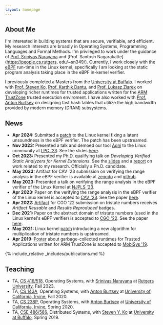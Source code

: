 ```yaml
---
layout: homepage
---
```


## About Me

I'm interested in building systems that are secure, verifiable, and efficient. My research interests are broadly in Operating Systems, Programming Languages and Formal Methods. I'm privileged to work under the guidance of [Prof. Srinivas Narayana](https://people.cs.rutgers.edu/~sn624/) and [Prof. Santosh Nagarakatte](https://people.cs.rutgers. edu/~sn349/). Currently, I work closely with the [eBPF](https://lwn.net/Articles/740157/) run-time in the Linux kernel; specifically I am looking at the static program analysis taking place in the eBPF in-kernel verifier.  

I previously completed a Masters from the [University at Buffalo](https://www.buffalo.edu/). I worked with [Prof. Steven Ko](https://steveyko.github.io/), [Prof. Karthik Dantu](https://cse.buffalo.edu/faculty/kdantu/), and [Prof. Lukasz Ziarek](https://cse.buffalo.edu/~lziarek/) on developing richer runtimes for trusted applications written for the [ARM TrustZone](https://developer.arm.com/ip-products/security-ip/trustzone) trusted execution enviroment. I have also worked with [Prof. Anton Burtsev](https://www.ics.uci.edu/~aburtsev/) on designing fast hash tables that utilize the high bandwidth provided by modern memory (DRAM) subsystems. 

<!-- ## Research Interests

- **Program Verification:** image recognition, image generation, video captioning
- **Operating Systems:** meta-learning, incremental learning, transfer learning -->

## News

<ul>
  <li>
    <strong>Apr 2024: </strong> Submitted a <a href="https://git.kernel.org/pub/scm/linux/kernel/git/bpf/bpf-next.git/commit/?id=1f586614f3ffa80fdf2116b2a1bebcdb5969cef8">patch</a> to the Linux kernel fixing a latent unsoundness in the eBPF verifier. The patch has been upstreamed.
  </li>
  <li>
    <strong>Nov 2023: </strong>Presented a talk and demoed our tool <a href="https://github.com/bpfverif/agni">Agni</a> to the Linux community at <a href="https://lpc.events/event/17/">LPC '23</a>. See the slides <a href="assets/files/lpc23_talk.pdf">here</a>.
  </li>
  <li>
    <strong>Oct 2023: </strong> Presented my Ph.D. qualifying talk on <em>Developing Verified Static Analyzers for Kernel Extensions</em>. See the <a href="assets/files/qe_talk.pdf">slides</a> and a <a href="assets/files/qe_report.pdf">report</a> on work related to my research. Officially a Ph.D. candidate.
  </li>
  <li>
    <strong>May 2023: </strong>Artifact for CAV '23 submission on verifying the range analysis in the eBPF verifier is available at <a href="https://zenodo.org/record/7931901">zenodo</a> and <a href="https://github.com/bpfverif/ebpf-range-analysis-verification-cav23">github</a>.
  </li>
  <li>
    <strong>May 2023: </strong>Presented a talk on verifying the range analysis in the eBPF verifier of the Linux Kernel at <a href="http://www.njpls.org/">NJPLS '23</a>.
  </li>
  <li>
    <strong>Apr 2023: </strong>Paper on the verifying the range analysis in the eBPF verifier of the Linux kernel is accepted to <a href="http://www.i-cav.org/2023/">CAV '23</a>. See the paper <a href="assets/files/agni-cav23.pdf">here</a>.
  </li>
  <li>
    <strong>Apr 2022: </strong><a href="https://zenodo.org/record/5703630">Artifact</a> for CGO '22 submission on tristate numbers receives <em>Artifact Reusable</em> and <em>Results Reproduced</em> badges.
  </li>
  <li>
    <strong>Dec 2021: </strong>Paper on the abstract domain of tristate numbers (used in the Linux kernel's eBPF verifier) is accepted to <a href="https://conf.researchr.org/home/cgo-2022">CGO '22</a>. See the paper <a href="https://arxiv.org/abs/2105.05398">here</a>.
  </li>
  <li>
    <strong>May 2021: </strong>Linux kernel <a href="https://git.kernel.org/pub/scm/linux/kernel/git/bpf/bpf-next.git/commit/?id=05924717ac70">patch</a> introducing a new algorithm for multiplication of tristate numbers is upstreamed.
  </li>
  <li>
    <strong>Apr 2019: </strong><a href="https://dl.acm.org/doi/abs/10.1145/3307334.3328650">Poster</a> about garbage-collected runtimes for Trusted Applications written for ARM TrustZone is accepted to <a href="https://www.sigmobile.org/mobisys/2019/">MobiSys '19</a>.
  </li>
</ul>

{% include_relative _includes/publications.md %}

<!-- {% include_relative _includes/services.md %} -->

## Teaching

<ul>
  <li>
    TA, <a href="https://people.cs.rutgers.edu/~sn624/416-F23/">CS 416/518</a>, Operating Systems, with <a href="https://people.cs.rutgers.edu/~sn624/">Srinivas Narayana</a> at <a href="https://rutgers.edu/">Rutgers University</a>, Fall 2023.
  </li>
  <li>
    TA, <a href="https://www.ics.uci.edu/~aburtsev/143A/2020fall/index.html">CS 143A</a>, Operating Systems, with <a href="https://users.cs.utah.edu/~aburtsev//">Anton Burtsev</a> at <a href="https://uci.edu/">University of California, Irvine</a>, Fall 2020.
  </li>
  <li>
    TA, <a href="https://www.ics.uci.edu/~aburtsev/238P/2020spring/index.html">CS 238P</a>, Operating Systems, with <a href="https://users.cs.utah.edu/~aburtsev//">Anton Burtsev</a> at <a href="https://uci.edu/">University of California, Irvine</a>, Spring 2020.
  </li>
<li>
    TA, <a href="https://cse.buffalo.edu/~stevko/courses/cse486/spring19/"> CSE 486/586</a>, Distributed Systems, with <a href="https://steveyko.github.io/">Steven Y. Ko</a> at <a href="https://www.buffalo.edu/">University at Buffalo</a>, Spring 2019.
  </li>
</ul>

